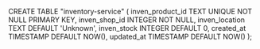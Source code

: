 CREATE TABLE "inventory-service" (
inven_product_id TEXT UNIQUE NOT NULL PRIMARY KEY,
inven_shop_id INTEGER NOT NULL,
inven_location TEXT DEFAULT 'Unknown',
inven_stock INTEGER DEFAULT 0,
created_at TIMESTAMP DEFAULT NOW(),
updated_at TIMESTAMP DEFAULT NOW()
);
